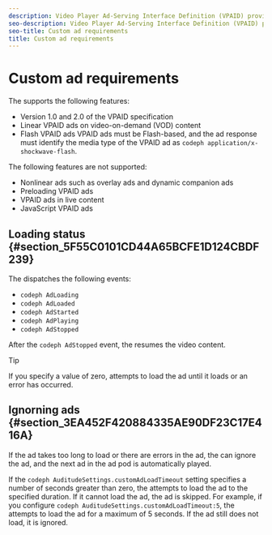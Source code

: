 ```yaml
---
description: Video Player Ad-Serving Interface Definition (VPAID) provides a common interface to play video ads. VPAID provides a rich media experience for users and allows publishers to better target ads, track ad impressions, and monetize video content.
seo-description: Video Player Ad-Serving Interface Definition (VPAID) provides a common interface to play video ads. VPAID provides a rich media experience for users and allows publishers to better target ads, track ad impressions, and monetize video content.
seo-title: Custom ad requirements
title: Custom ad requirements
---
```


# Custom ad requirements

<a id="section_9A358902CBC24999BA34206EE2029616"></a>

The  supports the following features:
* Version 1.0 and 2.0 of the VPAID specification
* Linear VPAID ads on video-on-demand (VOD) content
* Flash VPAID ads
  VPAID ads must be Flash-based, and the ad response must identify the media type of the VPAID ad as `codeph application/x-shockwave-flash`.
  
  

The following features are not supported:
* Nonlinear ads such as overlay ads and dynamic companion ads
* Preloading VPAID ads
* VPAID ads in live content
* JavaScript VPAID ads

## Loading status {#section_5F55C0101CD44A65BCFE1D124CBDF239}

The  dispatches the following events:
* `codeph AdLoading`
* `codeph AdLoaded`
* `codeph AdStarted`
* `codeph AdPlaying`
* `codeph AdStopped`

After the `codeph AdStopped` event, the  resumes the video content.

>[!TIP]
>
>If you specify a value of zero, attempts to load the ad until it loads or an error has occurred.
## Ignorning ads {#section_3EA452F420884335AE90DF23C17E416A}

If the ad takes too long to load or there are errors in the ad, the  can ignore the ad, and the next ad in the ad pod is automatically played.

If the `codeph AuditudeSettings.customAdLoadTimeout` setting specifies a number of seconds greater than zero, the  attempts to load the ad to the specified duration. If it cannot load the ad, the ad is skipped. For example, if you configure `codeph AuditudeSettings.customAdLoadTimeout:5`, the  attempts to load the ad for a maximum of 5 seconds. If the ad still does not load, it is ignored.

